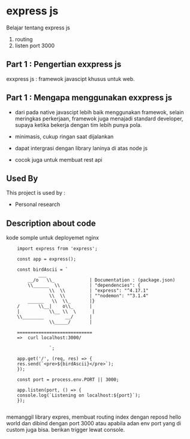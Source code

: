 # express js

Belajar tentang express js

1. routing
2. listen port 3000

## Part 1 : Pengertian exxpress js

exxpress js : framewok javascipt khusus untuk web.

## Part 1 : Mengapa menggunakan exxpress js

- dari pada native javascipt lebih baik menggunakan framewok, selain meringkas perkerjaan, framewok juga menajadi standard developer, supaya ketika bekerja dengan tim lebih punya pola.

- minimasis, cukup ringan saat dijalankan

- dapat intergrasi dengan library laninya di atas node js

- cocok juga untuk membuat rest api

## Used By

This project is used by :

- Personal research

## Description about code

kode somple untuk deployemet nginx

```javascipt
    import express from 'express';

    const app = express();

    const birdAscii = `
            ___
        __/o   \\_             | Documentation : (package.json)
        \\______  \\           | "dependencies": {
                \\  \\         | "express": "^4.17.1"
                \\  \\         | ""nodemon": "^3.1.4"
        ______   \\  \\_       |}
    /       \\__|    o\\_      |
    |           \\__ \\  \      |
    \\________        __/      |
                \\_____/       |

    ============================
    =>  curl localhost:3000/

                `;

    app.get('/', (req, res) => {
    res.send(`<pre>${birdAscii}</pre>`);
    });

    const port = process.env.PORT || 3000;

    app.listen(port, () => {
    console.log(`Listening on localhost:${port}`);
    });


```

memanggil library expres, membuat routing index dengan reposd hello world dan dibind dengan port 3000 atau apabila adan env port yang di custom juga bisa. berikan trigger lewat console.

